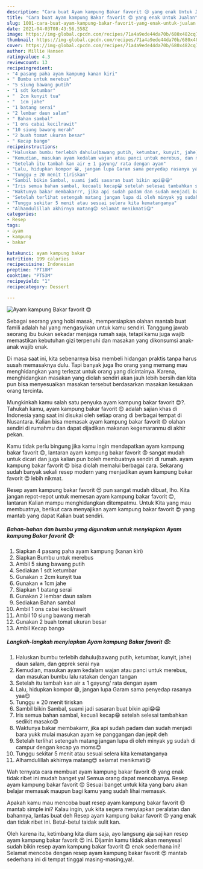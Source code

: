 ```yaml
---
description: "Cara buat Ayam kampung Bakar favorit 😍 yang enak Untuk Jualan"
title: "Cara buat Ayam kampung Bakar favorit 😍 yang enak Untuk Jualan"
slug: 1001-cara-buat-ayam-kampung-bakar-favorit-yang-enak-untuk-jualan
date: 2021-04-03T08:43:56.558Z
image: https://img-global.cpcdn.com/recipes/71a4a9ede44da70b/680x482cq70/ayam-kampung-bakar-favorit-😍-foto-resep-utama.jpg
thumbnail: https://img-global.cpcdn.com/recipes/71a4a9ede44da70b/680x482cq70/ayam-kampung-bakar-favorit-😍-foto-resep-utama.jpg
cover: https://img-global.cpcdn.com/recipes/71a4a9ede44da70b/680x482cq70/ayam-kampung-bakar-favorit-😍-foto-resep-utama.jpg
author: Millie Hansen
ratingvalue: 4.3
reviewcount: 13
recipeingredient:
- "4 pasang paha ayam kampung kanan kiri"
- " Bumbu untuk merebus"
- "5 siung bawang putih"
- "1 sdt ketumbar"
- "  2cm kunyit tua"
- "  1cm jahe"
- "1 batang serai"
- "2 lembar daun salam"
- " Bahan sambal"
- "1 ons cabai kecilrawit"
- "10 siung bawang merah"
- "2 buah tomat ukuran besar"
- " Kecap bango"
recipeinstructions:
- "Haluskan bumbu terlebih dahulu(bawang putih, ketumbar, kunyit, jahe) daun salam, dan geprek serai nya"
- "Kemudian, masukan ayam kedalam wajan atau panci untuk merebus, dan masukan bumbu lalu ratakan dengan tangan"
- "Setelah itu tambah kan air ± 1 gayung/ rata dengan ayam"
- "Lalu, hidupkan kompor 😁, jangan lupa Garam sama penyedap rasanya yaa😍"
- "Tunggu ± 20 menit tiriskan"
- "Sambil bikin Sambal, suami jadi sasaran buat bikin api😁😁"
- "Iris semua bahan sambal, kecuali kecap😁 setelah selesai tambahkan sedikit masako😍"
- "Waktunya bakar membakarrr, jika api sudah padam dan sudah menjadi bara yukk mulai masukan ayam ke panggangan dan jepit deh"
- "Setelah terlihat setengah matang jangan lupa di oleh minyak yg sudah di campur dengan kecap ya moms😍"
- "Tunggu sekitar 5 menit atau sesuai selera kita kematanganya"
- "Alhamdulillah akhirnya matang😍 selamat menikmati😋"
categories:
- Resep
tags:
- ayam
- kampung
- bakar

katakunci: ayam kampung bakar 
nutrition: 199 calories
recipecuisine: Indonesian
preptime: "PT18M"
cooktime: "PT53M"
recipeyield: "1"
recipecategory: Dessert

---
```



![Ayam kampung Bakar favorit 😍](https://img-global.cpcdn.com/recipes/71a4a9ede44da70b/680x482cq70/ayam-kampung-bakar-favorit-😍-foto-resep-utama.jpg)

Sebagai seorang yang hobi masak, mempersiapkan olahan mantab buat famili adalah hal yang mengasyikan untuk kamu sendiri. Tanggung jawab seorang ibu bukan sekadar menjaga rumah saja, tetapi kamu juga wajib memastikan kebutuhan gizi terpenuhi dan masakan yang dikonsumsi anak-anak wajib enak.

Di masa  saat ini, kita sebenarnya bisa membeli hidangan praktis tanpa harus susah memasaknya dulu. Tapi banyak juga lho orang yang memang mau menghidangkan yang terlezat untuk orang yang dicintainya. Karena, menghidangkan masakan yang diolah sendiri akan jauh lebih bersih dan kita pun bisa menyesuaikan masakan tersebut berdasarkan masakan kesukaan orang tercinta. 



Mungkinkah kamu salah satu penyuka ayam kampung bakar favorit 😍?. Tahukah kamu, ayam kampung bakar favorit 😍 adalah sajian khas di Indonesia yang saat ini disukai oleh setiap orang di berbagai tempat di Nusantara. Kalian bisa memasak ayam kampung bakar favorit 😍 olahan sendiri di rumahmu dan dapat dijadikan makanan kegemaranmu di akhir pekan.

Kamu tidak perlu bingung jika kamu ingin mendapatkan ayam kampung bakar favorit 😍, lantaran ayam kampung bakar favorit 😍 sangat mudah untuk dicari dan juga kalian pun boleh membuatnya sendiri di rumah. ayam kampung bakar favorit 😍 bisa diolah memalui berbagai cara. Sekarang sudah banyak sekali resep modern yang menjadikan ayam kampung bakar favorit 😍 lebih nikmat.

Resep ayam kampung bakar favorit 😍 pun sangat mudah dibuat, lho. Kita jangan repot-repot untuk memesan ayam kampung bakar favorit 😍, lantaran Kalian mampu menghidangkan ditempatmu. Untuk Kita yang mau membuatnya, berikut cara menyajikan ayam kampung bakar favorit 😍 yang mantab yang dapat Kalian buat sendiri.

<!--inarticleads1-->

##### Bahan-bahan dan bumbu yang digunakan untuk menyiapkan Ayam kampung Bakar favorit 😍:

1. Siapkan 4 pasang paha ayam kampung (kanan kiri)
1. Siapkan  Bumbu untuk merebus
1. Ambil 5 siung bawang putih
1. Sediakan 1 sdt ketumbar
1. Gunakan  ± 2cm kunyit tua
1. Gunakan  ± 1cm jahe
1. Siapkan 1 batang serai
1. Gunakan 2 lembar daun salam
1. Sediakan  Bahan sambal
1. Ambil 1 ons cabai kecil/rawit
1. Ambil 10 siung bawang merah
1. Gunakan 2 buah tomat ukuran besar
1. Ambil  Kecap bango




<!--inarticleads2-->

##### Langkah-langkah menyiapkan Ayam kampung Bakar favorit 😍:

1. Haluskan bumbu terlebih dahulu(bawang putih, ketumbar, kunyit, jahe) daun salam, dan geprek serai nya
1. Kemudian, masukan ayam kedalam wajan atau panci untuk merebus, dan masukan bumbu lalu ratakan dengan tangan
1. Setelah itu tambah kan air ± 1 gayung/ rata dengan ayam
1. Lalu, hidupkan kompor 😁, jangan lupa Garam sama penyedap rasanya yaa😍
1. Tunggu ± 20 menit tiriskan
1. Sambil bikin Sambal, suami jadi sasaran buat bikin api😁😁
1. Iris semua bahan sambal, kecuali kecap😁 setelah selesai tambahkan sedikit masako😍
1. Waktunya bakar membakarrr, jika api sudah padam dan sudah menjadi bara yukk mulai masukan ayam ke panggangan dan jepit deh
1. Setelah terlihat setengah matang jangan lupa di oleh minyak yg sudah di campur dengan kecap ya moms😍
1. Tunggu sekitar 5 menit atau sesuai selera kita kematanganya
1. Alhamdulillah akhirnya matang😍 selamat menikmati😋




Wah ternyata cara membuat ayam kampung bakar favorit 😍 yang enak tidak ribet ini mudah banget ya! Semua orang dapat mencobanya. Resep ayam kampung bakar favorit 😍 Sesuai banget untuk kita yang baru akan belajar memasak maupun bagi kamu yang sudah lihai memasak.

Apakah kamu mau mencoba buat resep ayam kampung bakar favorit 😍 mantab simple ini? Kalau ingin, yuk kita segera menyiapkan peralatan dan bahannya, lantas buat deh Resep ayam kampung bakar favorit 😍 yang enak dan tidak ribet ini. Betul-betul taidak sulit kan. 

Oleh karena itu, ketimbang kita diam saja, ayo langsung aja sajikan resep ayam kampung bakar favorit 😍 ini. Dijamin kamu tiidak akan menyesal sudah bikin resep ayam kampung bakar favorit 😍 enak sederhana ini! Selamat mencoba dengan resep ayam kampung bakar favorit 😍 mantab sederhana ini di tempat tinggal masing-masing,ya!.

